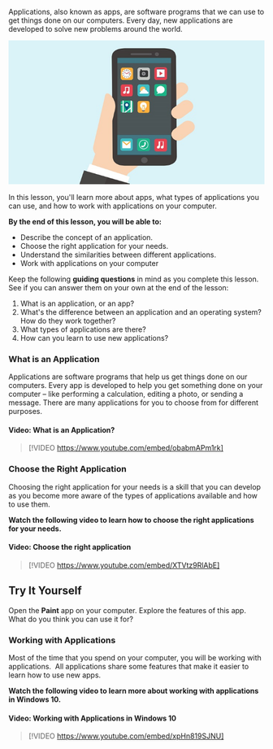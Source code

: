 
Applications, also known as apps, are software programs that we can use to get things done on our computers. Every day, new applications are developed to solve new problems around the world.

![Illustration of various applications on a mobile device](../media/Applications_Illustration.jpg)

In this lesson, you'll learn more about apps, what types of applications you can use, and how to work with applications on your computer.

**By the end of this lesson, you will be able to:**

*   Describe the concept of an application.
*   Choose the right application for your needs.
*   Understand the similarities between different applications.
*   Work with applications on your computer

Keep the following **guiding questions** in mind as you complete this lesson. See if you can answer them on your own at the end of the lesson:

1.  What is an application, or an app?
2.  What's the difference between an application and an operating system? How do they work together?
3.  What types of applications are there?
4.  How can you learn to use new applications?

### What is an Application
Applications are software programs that help us get things done on our computers. Every app is developed to help you get something done on your computer – like performing a calculation, editing a photo, or sending a message. There are many applications for you to choose from for different purposes.

#### Video: What is an Application?
> [!VIDEO https://www.youtube.com/embed/obabmAPm1rk]

### Choose the Right Application
Choosing the right application for your needs is a skill that you can develop as you become more aware of the types of applications available and how to use them. 

**Watch the following video to learn how to choose the right applications for your needs.**

#### Video: Choose the right application
> [!VIDEO https://www.youtube.com/embed/XTVtz9RlAbE]

## Try It Yourself

Open the **Paint** app on your computer. Explore the features of this app.  What do you think you can use it for?

### Working with Applications
Most of the time that you spend on your computer, you will be working with applications.  All applications share some features that make it easier to learn how to use new apps.

**Watch the following video to learn more about working with applications in Windows 10.**

#### Video: Working with Applications in Windows 10
> [!VIDEO https://www.youtube.com/embed/xpHn819SJNU]